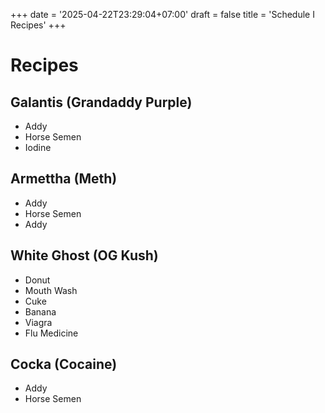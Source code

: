 +++
date = '2025-04-22T23:29:04+07:00'
draft = false
title = 'Schedule I Recipes'
+++

# Recipes

## Galantis (Grandaddy Purple)
- Addy
- Horse Semen
- Iodine

## Armettha (Meth)
- Addy
- Horse Semen
- Addy

## White Ghost (OG Kush)
- Donut
- Mouth Wash
- Cuke
- Banana
- Viagra
- Flu Medicine

## Cocka (Cocaine)
- Addy
- Horse Semen
